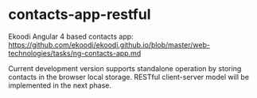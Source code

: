 # contacts-app-restful
Ekoodi Angular 4 based contacts app: https://github.com/ekoodi/ekoodi.github.io/blob/master/web-technologies/tasks/ng-contacts-app.md

Current development version supports standalone operation by storing contacts in the browser local storage. RESTful client-server model will be implemented in the next phase.

